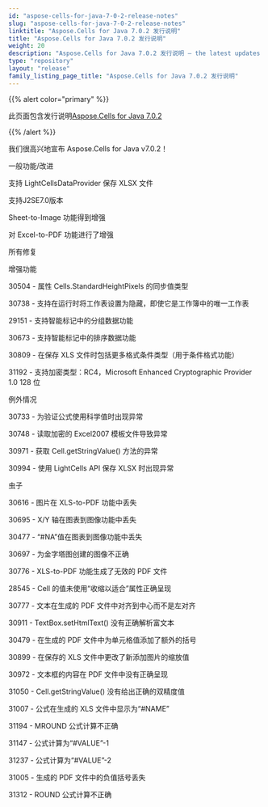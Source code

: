 ```yaml
---
id: "aspose-cells-for-java-7-0-2-release-notes"
slug: "aspose-cells-for-java-7-0-2-release-notes"
linktitle: "Aspose.Cells for Java 7.0.2 发行说明"
title: "Aspose.Cells for Java 7.0.2 发行说明"
weight: 20
description: "Aspose.Cells for Java 7.0.2 发行说明 – the latest updates and fixes."
type: "repository"
layout: "release"
family_listing_page_title: "Aspose.Cells for Java 7.0.2 发行说明"
---
```

{{% alert color="primary" %}} 

此页面包含发行说明[Aspose.Cells for Java 7.0.2](https://releases.aspose.com/cells/java/new-releases/aspose.cells-for-java-7.0.2/)

{{% /alert %}} 

我们很高兴地宣布 Aspose.Cells for Java v7.0.2！

一般功能/改进

支持 LightCellsDataProvider 保存 XLSX 文件

支持J2SE7.0版本

Sheet-to-Image 功能得到增强

对 Excel-to-PDF 功能进行了增强



所有修复



增强功能

30504 - 属性 Cells.StandardHeightPixels 的同步值类型

30738 - 支持在运行时将工作表设置为隐藏，即使它是工作簿中的唯一工作表

29151 - 支持智能标记中的分组数据功能

30673 - 支持智能标记中的排序数据功能

30809 - 在保存 XLS 文件时包括更多格式条件类型（用于条件格式功能）

31192 - 支持加密类型：RC4，Microsoft Enhanced Cryptographic Provider 1.0 128 位

例外情况

30733 - 为验证公式使用科学值时出现异常

30748 - 读取加密的 Excel2007 模板文件导致异常

30971 - 获取 Cell.getStringValue() 方法的异常

30994 - 使用 LightCells API 保存 XLSX 时出现异常

虫子

30616 - 图片在 XLS-to-PDF 功能中丢失

30695 - X/Y 轴在图表到图像功能中丢失

30477 - “#NA”值在图表到图像功能中丢失

30697 - 为金字塔图创建的图像不正确

30776 - XLS-to-PDF 功能生成了无效的 PDF 文件

28545 - Cell 的值未使用“收缩以适合”属性正确呈现

30777 - 文本在生成的 PDF 文件中对齐到中心而不是左对齐

30911 - TextBox.setHtmlText() 没有正确解析富文本

30479 - 在生成的 PDF 文件中为单元格值添加了额外的括号

30899 - 在保存的 XLS 文件中更改了新添加图片的缩放值

30972 - 文本框的内容在 PDF 文件中没有正确呈现

31050 - Cell.getStringValue() 没有给出正确的双精度值

31007 - 公式在生成的 XLS 文件中显示为“#NAME”

 31194 - MROUND 公式计算不正确

31147 - 公式计算为“#VALUE”-1

 31237 - 公式计算为“#VALUE”-2

 31005 - 生成的 PDF 文件中的负值括号丢失

31312 - ROUND 公式计算不正确

